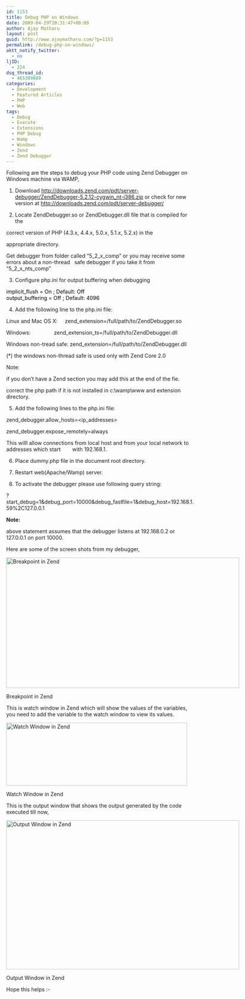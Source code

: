 ```yaml
---
id: 1153
title: Debug PHP on Windows
date: 2009-04-29T10:31:47+00:00
author: Ajay Matharu
layout: post
guid: http://www.ajaymatharu.com/?p=1153
permalink: /debug-php-on-windows/
aktt_notify_twitter:
  - no
ljID:
  - 224
dsq_thread_id:
  - 465389889
categories:
  - Development
  - Featured Articles
  - PHP
  - Web
tags:
  - Debug
  - Execute
  - Extensions
  - PHP Debug
  - Wamp
  - Windows
  - Zend
  - Zend Debugger
---
```

Following are the steps to debug your PHP code using Zend Debugger on Windows machine via WAMP,

1. Download <a rel="nofollow" href="http://downloads.zend.com/pdt/server-debugger/ZendDebugger-5.2.12-cygwin_nt-i386.zip" target="_blank">http://downloads.zend.com/pdt/server-debugger/ZendDebugger-5.2.12-cygwin_nt-i386.zip</a> or check for new version at <a rel="nofollow" href="http://downloads.zend.com/pdt/server-debugger/" target="_blank">http://downloads.zend.com/pdt/server-debugger/</a>

2. Locate ZendDebugger.so or ZendDebugger.dll file that is compiled for the
  
correct version of PHP (4.3.x, 4.4.x, 5.0.x, 5.1.x, 5.2.x) in the
  
appropriate directory.

Get debugger from folder called &#8220;5\_2\_x\_comp&#8221; or you may receive some errors about a non-thread   safe debugger if you take it from &#8220;5\_2\_x\_nts_comp&#8221;

3. Configure php.ini for output buffering when debugging

 <span style="color: #000000;">implicit_flush </span><span style="color: #000000;">=</span> <span style="color: #000000;">On ; Default: Off<br /> output_buffering </span><span style="color: #000000;">=</span> <span style="color: #000000;">Off ; Default: 4096</span>

4. Add the following line to the php.ini file:
  
Linux and Mac OS X:     zend_extension=/full/path/to/ZendDebugger.so
  
Windows:                zend\_extension\_ts=/full/path/to/ZendDebugger.dll
  
Windows non-tread safe: zend_extension=/full/path/to/ZendDebugger.dll

(*) the windows non-thread safe is used only with Zend Core 2.0

Note:
  
if you don&#8217;t have a Zend section you may add this at the end of the fie.
  
correct the php path if it is not installed in c:\wamp\www and extension directory.

5. Add the following lines to the php.ini file:
  
zend\_debugger.allow\_hosts=<ip_addresses>
  
zend\_debugger.expose\_remotely=always

This willl allow connections from local host and from your local network to addresses which start        with 192.168.1.

6. Place dummy.php file in the document root directory.

7. Restart web(Apache/Wamp) server.

8. To activate the debugger please use following query string:
  
?start\_debug=1&debug\_port=10000&debug\_fastfile=1&debug\_host=192.168.1.59%2C127.0.0.1

<span style="font-weight: bold;">Note: </span>
  
above statement assumes that the debugger listens at 192.168.0.2 or 127.0.0.1 on port 10000.

Here are some of the screen shots from my debugger,

<div style="width: 635px" class="wp-caption aligncenter">
  <img title="Breakpoint in Zend" src="http://ajaymatharu.wordpress.com/files/2009/04/main.gif" alt="Breakpoint in Zend" width="625" height="350" />
  
  <p class="wp-caption-text">
    Breakpoint in Zend
  </p>
</div>

This is watch window in Zend which will show the values of the variables, you need to add the variable to the watch window to view its values.

<div style="width: 495px" class="wp-caption aligncenter">
  <img title="Watch Window in Zend" src="http://ajaymatharu.wordpress.com/files/2009/04/watch_window.gif" alt="Watch Window in Zend" width="485" height="169" />
  
  <p class="wp-caption-text">
    Watch Window in Zend
  </p>
</div>

This is the output window that shows the output generated by the code executed till now,

<div style="width: 635px" class="wp-caption aligncenter">
  <img title="Output Window in Zend" src="http://ajaymatharu.wordpress.com/files/2009/04/output_window.gif" alt="Output Window in Zend" width="625" height="400" />
  
  <p class="wp-caption-text">
    Output Window in Zend
  </p>
</div>

Hope this helps <img src="http://www.ajaymatharu.com/wp-includes/images/smilies/simple-smile.png" alt=":-)" class="wp-smiley" style="height: 1em; max-height: 1em;" />